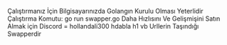 Çalıştırmanız İçin Bilgisayarınızda Golangın Kurulu Olması Yeterlidir
Çalıştırma Komutu: go run swapper.go
Daha Hızlısını Ve Gelişmişini Satın Almak için Discord = hollandali300
hdabla h1 vb Urllerin Taşındığı Swapperdir 
